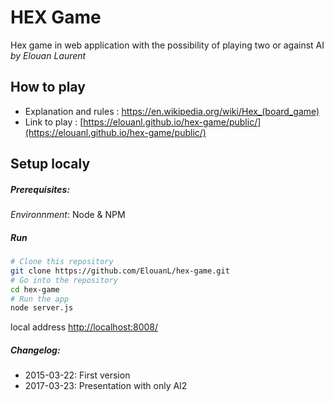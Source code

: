 # HEX Game #
Hex game in web application with the possibility of playing two or against AI
*by Elouan Laurent*

## How to play

- Explanation and rules : https://en.wikipedia.org/wiki/Hex_(board_game)
- Link to play : [https://elouanl.github.io/hex-game/public/](https://elouanl.github.io/hex-game/public/)

## Setup localy
##### Prerequisites: 
*Environnment*: Node & NPM

##### Run
```bash
# Clone this repository
git clone https://github.com/ElouanL/hex-game.git
# Go into the repository
cd hex-game
# Run the app
node server.js
```
local address [http://localhost:8008/](http://localhost:8008/)

##### Changelog:
- 2015-03-22: First version
- 2017-03-23: Presentation with only AI2
